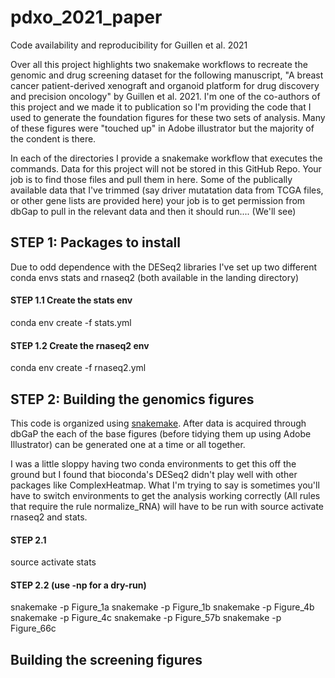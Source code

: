 # pdxo_2021_paper
Code availability and reproducibility for Guillen et al. 2021

Over all this project highlights two snakemake workflows to recreate the genomic and drug screening dataset for the following manuscript, "A breast cancer patient-derived xenograft and organoid platform for drug discovery and precision oncology" by Guillen et al. 2021. I'm one of the co-authors of this project and we made it to publication so I'm providing the code that I used to generate the foundation figures for these two sets of analysis. Many of these figures were "touched up" in Adobe illustrator but the majority of the condent is there. 

In each of the directories I provide a snakemake workflow that executes the commands. Data for this project will not be stored in this GitHub Repo. Your job is to find those files and pull them in here. Some of the publically available data that I've trimmed (say driver mutatation data from TCGA files, or other gene lists are provided here) your job is to get permission from dbGap to pull in the relevant data and then it should run.... (We'll see)

## STEP 1: Packages to install 
Due to odd dependence with the DESeq2 libraries I've set up two different conda envs stats and rnaseq2 (both available in the landing directory) 

#### STEP 1.1 Create the stats env 
conda env create -f stats.yml

#### STEP 1.2 Create the rnaseq2 env 
conda env create -f rnaseq2.yml 


## STEP 2: Building the genomics figures 
This code is organized using [snakemake](https://snakemake.readthedocs.io/en/stable/). After data is acquired through dbGaP the each of the base figures (before tidying them up using Adobe Illustrator) can be generated one at a time or all together. 

I was a little sloppy having two conda environments to get this off the ground but I found that bioconda's DESeq2 didn't play well with other packages like ComplexHeatmap. What I'm trying to say is sometimes you'll have to switch environments to get the analysis working correctly (All rules that require the rule normalize_RNA) will have to be run with source activate rnaseq2 and stats.   

#### STEP 2.1
source activate stats

#### STEP 2.2 (use -np for a dry-run) 
snakemake -p Figure_1a
snakemake -p Figure_1b
snakemake -p Figure_4b
snakemake -p Figure_4c
snakemake -p Figure_57b
snakemake -p Figure_66c




## Building the screening figures 


